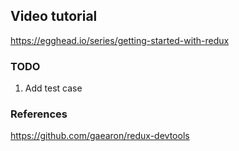 ## Video tutorial

https://egghead.io/series/getting-started-with-redux

### TODO

1. Add test case

### References

https://github.com/gaearon/redux-devtools
